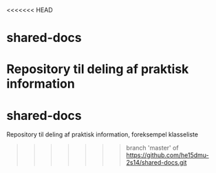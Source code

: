 <<<<<<< HEAD
# shared-docs
Repository til deling af praktisk information
=======
# shared-docs
Repository til deling af praktisk information, foreksempel klasseliste
>>>>>>> branch 'master' of https://github.com/he15dmu-2s14/shared-docs.git
